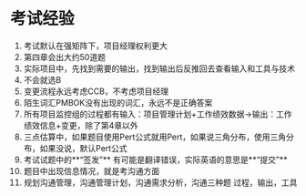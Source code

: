 # 考试经验

1. 考试默认在强矩阵下，项目经理权利更大
2. 第四章会出大约50道题
3. 实际项目中，先找到需要的输出，找到输出后反推回去查看输入和工具与技术
4. 不会就选B
5. 变更流程永远考虑CCB，不考虑项目经理
6. 陌生词汇PMBOK没有出现的词汇，永远不是正确答案
7. 所有项目监控组的过程都有输入：项目管理计划+工作绩效数据->输出：工作绩效信息+变更，除了第4章以外
8. 三点估算中，如果题目使用Pert公式就用Pert，如果说三角分布，使用三角分布，如果没说，默认Pert公式
9. 考试试题中的**“签发”** 有可能是翻译错误，实际英语的意思是**“提交”**
10. 题目中出现信息情况，就是考沟通方面
11. 规划沟通管理，沟通管理计划，沟通需求分析，沟通三种题 过程，输出，工具
